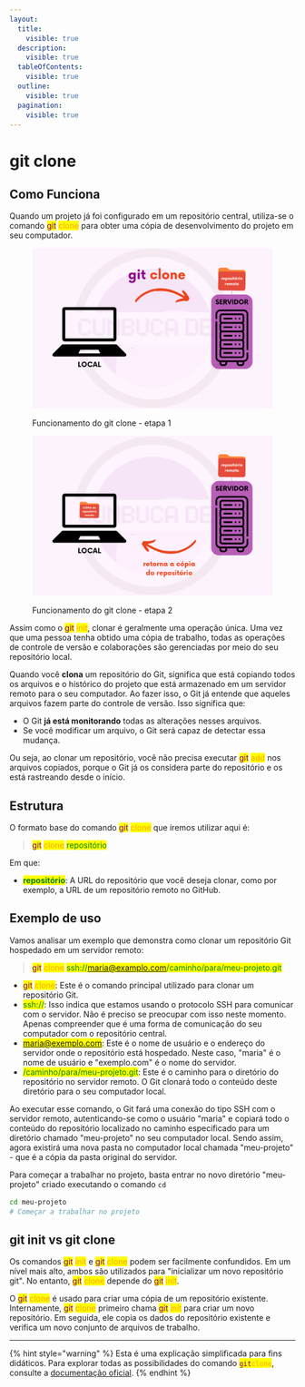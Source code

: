 ```yaml
---
layout:
  title:
    visible: true
  description:
    visible: true
  tableOfContents:
    visible: true
  outline:
    visible: true
  pagination:
    visible: true
---
```


# git clone

## Como Funciona

Quando um projeto já foi configurado em um repositório central, utiliza-se o comando <mark style="color:purple;">git</mark> <mark style="color:orange;">clone</mark> para obter uma cópia de desenvolvimento do projeto em seu computador.

<div><figure><img src="../../.gitbook/assets/git clone 1 (1).png" alt=""><figcaption><p>Funcionamento do git clone - etapa 1</p></figcaption></figure> <figure><img src="../../.gitbook/assets/git clone 2 (1).png" alt=""><figcaption><p>Funcionamento do git clone - etapa 2</p></figcaption></figure></div>

Assim como o <mark style="color:purple;">git</mark> <mark style="color:orange;">init</mark>, clonar é geralmente uma operação única. Uma vez que uma pessoa tenha obtido uma cópia de trabalho, todas as operações de controle de versão e colaborações são gerenciadas por meio do seu repositório local.

Quando você **clona** um repositório do Git, significa que está copiando todos os arquivos e o histórico do projeto que está armazenado em um servidor remoto para o seu computador. Ao fazer isso, o Git já entende que aqueles arquivos fazem parte do controle de versão. Isso significa que:

* O Git **já está monitorando** todas as alterações nesses arquivos.
* Se você modificar um arquivo, o Git será capaz de detectar essa mudança.

Ou seja, ao clonar um repositório, você não precisa executar <mark style="color:purple;">git</mark> <mark style="color:orange;">add</mark> nos arquivos copiados, porque o Git já os considera parte do repositório e os está rastreando desde o início.

## Estrutura

O formato base do comando <mark style="color:purple;">git</mark>  <mark style="color:orange;">clone</mark> que iremos utilizar aqui é:

> <mark style="color:purple;">git</mark> <mark style="color:orange;">clone</mark> <mark style="color:green;">repositório</mark>

Em que:

* <mark style="color:green;">**repositório**</mark>: A URL do repositório que você deseja clonar, como por exemplo, a URL de um repositório remoto no GitHub.

## Exemplo de uso

Vamos analisar um exemplo que demonstra como clonar um repositório Git hospedado em um servidor remoto:

> <mark style="color:purple;">git</mark> <mark style="color:orange;">clone</mark> <mark style="color:green;">ssh://maria@examplo.com/caminho/para/meu-projeto.git</mark>

* <mark style="color:purple;">git</mark> <mark style="color:orange;">clone</mark>: Este é o comando principal utilizado para clonar um repositório Git.
* <mark style="color:green;">ssh://</mark>: Isso indica que estamos usando o protocolo SSH para comunicar com o servidor. Não é preciso se preocupar com isso neste momento. Apenas compreender que é uma forma de comunicação do seu computador com o repositório central.
* <mark style="color:green;">maria@exemplo.com</mark>: Este é o nome de usuário e o endereço do servidor onde o repositório está hospedado. Neste caso, "maria" é o nome de usuário e "exemplo.com" é o nome do servidor.
* <mark style="color:green;">/caminho/para/meu-projeto.git</mark>: Este é o caminho para o diretório do repositório no servidor remoto. O Git clonará todo o conteúdo deste diretório para o seu computador local.

Ao executar esse comando, o Git fará uma conexão do tipo SSH com o servidor remoto, autenticando-se como o usuário "maria" e copiará todo o conteúdo do repositório localizado no caminho especificado para um diretório chamado "meu-projeto" no seu computador local. Sendo assim, agora existirá uma nova pasta no computador local chamada "meu-projeto" - que é a cópia da pasta original do servidor.

Para começar a trabalhar no projeto, basta entrar no novo diretório "meu-projeto" criado executando o comando `cd`&#x20;

```bash
cd meu-projeto
# Começar a trabalhar no projeto
```

## git init vs git clone

Os comandos <mark style="color:purple;">git</mark> <mark style="color:orange;">init</mark> e <mark style="color:purple;">git</mark> <mark style="color:orange;">clone</mark> podem ser facilmente confundidos. Em um nível mais alto, ambos são utilizados para "inicializar um novo repositório git".  No entanto, <mark style="color:purple;">git</mark> <mark style="color:orange;">clone</mark> depende do <mark style="color:purple;">git</mark> <mark style="color:orange;">init</mark>.&#x20;

O <mark style="color:purple;">git</mark> <mark style="color:orange;">clone</mark> é usado para criar uma cópia de um repositório existente. Internamente, <mark style="color:purple;">git</mark> <mark style="color:orange;">clone</mark> primeiro chama <mark style="color:purple;">git</mark> <mark style="color:orange;">init</mark> para criar um novo repositório. Em seguida, ele copia os dados do repositório existente e verifica um novo conjunto de arquivos de trabalho.

***

{% hint style="warning" %}
Esta é uma explicação simplificada para fins didáticos. Para explorar todas as possibilidades do comando <mark style="color:purple;">`git`</mark><mark style="color:orange;">`clone`</mark>, consulte a [documentação oficial](https://git-scm.com/docs/git-clone/pt_BR).
{% endhint %}
